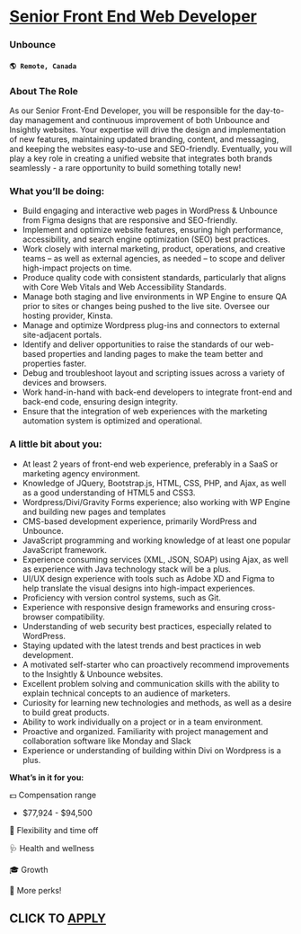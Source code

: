 # [Senior Front End Web Developer](https://www.remotewlb.com/apply/senior-front-end-web-developer-98396)  
### Unbounce  
#### `🌎 Remote, Canada`  

### **About The Role**

As our Senior Front-End Developer, you will be responsible for the day-to-day management and continuous improvement of both Unbounce and Insightly websites. Your expertise will drive the design and implementation of new features, maintaining updated branding, content, and messaging, and keeping the websites easy-to-use and SEO-friendly. Eventually, you will play a key role in creating a unified website that integrates both brands seamlessly - a rare opportunity to build something totally new!

### **What you’ll be doing:**

  * Build engaging and interactive web pages in WordPress & Unbounce from Figma designs that are responsive and SEO-friendly.
  * Implement and optimize website features, ensuring high performance, accessibility, and search engine optimization (SEO) best practices.
  * Work closely with internal marketing, product, operations, and creative teams – as well as external agencies, as needed – to scope and deliver high-impact projects on time.
  * Produce quality code with consistent standards, particularly that aligns with Core Web Vitals and Web Accessibility Standards.
  * Manage both staging and live environments in WP Engine to ensure QA prior to sites or changes being pushed to the live site. Oversee our hosting provider, Kinsta.
  * Manage and optimize Wordpress plug-ins and connectors to external site-adjacent portals.
  * Identify and deliver opportunities to raise the standards of our web-based properties and landing pages to make the team better and properties faster.
  * Debug and troubleshoot layout and scripting issues across a variety of devices and browsers.
  * Work hand-in-hand with back-end developers to integrate front-end and back-end code, ensuring design integrity. 
  * Ensure that the integration of web experiences with the marketing automation system is optimized and operational.

### **A little bit about you:**

  * At least 2 years of front-end web experience, preferably in a SaaS or marketing agency environment.
  * Knowledge of JQuery, Bootstrap.js, HTML, CSS, PHP, and Ajax, as well as a good understanding of HTML5 and CSS3.
  * Wordpress/Divi/Gravity Forms experience; also working with WP Engine and building new pages and templates
  * CMS-based development experience, primarily WordPress and Unbounce.
  * JavaScript programming and working knowledge of at least one popular JavaScript framework.
  * Experience consuming services (XML, JSON, SOAP) using Ajax, as well as experience with Java technology stack will be a plus. 
  * UI/UX design experience with tools such as Adobe XD and Figma to help translate the visual designs into high-impact experiences.
  * Proficiency with version control systems, such as Git.
  * Experience with responsive design frameworks and ensuring cross-browser compatibility.
  * Understanding of web security best practices, especially related to WordPress.
  * Staying updated with the latest trends and best practices in web development.
  * A motivated self-starter who can proactively recommend improvements to the Insightly & Unbounce websites.
  * Excellent problem solving and communication skills with the ability to explain technical concepts to an audience of marketers.
  * Curiosity for learning new technologies and methods, as well as a desire to build great products.
  * Ability to work individually on a project or in a team environment.
  * Proactive and organized. Familiarity with project management and collaboration software like Monday and Slack
  * Experience or understanding of building within Divi on Wordpress is a plus.

**What’s in it for you:**

💵 Compensation range

  * $77,924 - $94,500

🤝 Flexibility and time off

🩺 Health and wellness

🎓 Growth

🌟 More perks!

  
## CLICK TO [APPLY](https://www.remotewlb.com/apply/senior-front-end-web-developer-98396)

